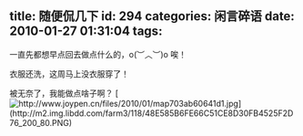 title: 随便侃几下
id: 294
categories: 闲言碎语
date: 2010-01-27 01:31:04
tags:
---

一直先都想早点回去做点什么的，o(︶︿︶)o 唉！

衣服还洗，这周马上没衣服穿了！

被无奈了，我能做点啥子啊？
[](http://www.bing.com/maps/default.aspx?v=2&amp;cp=32.04628~118.7617&amp;lvl=17&amp;style=r&amp;mkt=en-us&amp;FORM=LLWR "查看地图")[![http://www.joypen.cn/files/2010/01/map703ab60641d1.jpg](http://m2.img.libdd.com/farm3/118/48E585B6FE66C51CE8D30FB4525F2D76_200_80.PNG)</img>](http://www.joypen.cn/files/2010/01/map703ab60641d1.jpg)
